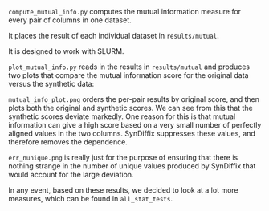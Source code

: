 
`compute_mutual_info.py` computes the mutual information measure for every pair of columns in one dataset.

It places the result of each individual dataset in `results/mutual`. 

It is designed to work with SLURM.

`plot_mutual_info.py` reads in the results in `results/mutual` and produces two plots that compare the 
mutual information score for the original data versus the synthetic data:

`mutual_info_plot.png` orders the per-pair results by original score, and then plots both the original and
synthetic scores. We can see from this that the synthetic scores deviate markedly. One reason for this is
that mutual information can give a high score based on a very small number of perfectly aligned values in
the two columns. SynDiffix suppresses these values, and therefore removes the dependence.

`err_nunique.png` is really just for the purpose of ensuring that there is nothing strange in the number
of unique values produced by SynDiffix that would account for the large deviation.

In any event, based on these results, we decided to look at a lot more measures, which can be found in
`all_stat_tests`.
